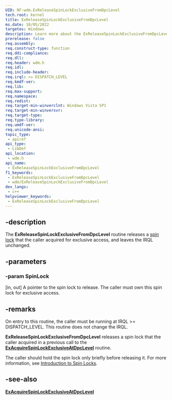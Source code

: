 ```yaml
---
UID: NF:wdm.ExReleaseSpinLockExclusiveFromDpcLevel
tech.root: kernel
title: ExReleaseSpinLockExclusiveFromDpcLevel
ms.date: 10/05/2022
targetos: Windows
description: Learn more about the ExReleaseSpinLockExclusiveFromDpcLevel routine.
prerelease: false
req.assembly: 
req.construct-type: function
req.ddi-compliance: 
req.dll: 
req.header: wdm.h
req.idl: 
req.include-header: 
req.irql: >= DISPATCH_LEVEL
req.kmdf-ver: 
req.lib: 
req.max-support: 
req.namespace: 
req.redist: 
req.target-min-winverclnt: Windows Vista SP1
req.target-min-winversvr: 
req.target-type: 
req.type-library: 
req.umdf-ver: 
req.unicode-ansi: 
topic_type:
 - apiref
api_type:
 - LibDef
api_location:
 - wdm.h
api_name:
 - ExReleaseSpinLockExclusiveFromDpcLevel
f1_keywords:
 - ExReleaseSpinLockExclusiveFromDpcLevel
 - wdm/ExReleaseSpinLockExclusiveFromDpcLevel
dev_langs:
 - c++
helpviewer_keywords:
 - ExReleaseSpinLockExclusiveFromDpcLevel
---
```


## -description

The **ExReleaseSpinLockExclusiveFromDpcLevel** routine releases a [spin lock](/windows-hardware/drivers/kernel/introduction-to-spin-locks) that the caller acquired for exclusive access, and leaves the IRQL unchanged.

## -parameters

### -param SpinLock

[in, out] A pointer to the spin lock to release. The caller must own this spin lock for exclusive access.

## -remarks

On entry to this routine, the caller must be running at IRQL \>= DISPATCH\_LEVEL. This routine does not change the IRQL.

**ExReleaseSpinLockExclusiveFromDpcLevel** releases a spin lock that the caller acquired in a previous call to the [**ExAcquireSpinLockExclusiveAtDpcLevel**](nf-wdm-exacquirespinlockexclusiveatdpclevel.md) routine.

The caller should hold the spin lock only briefly before releasing it. For more information, see [Introduction to Spin Locks](/windows-hardware/drivers/kernel/introduction-to-spin-locks).

## -see-also

[**ExAcquireSpinLockExclusiveAtDpcLevel**](nf-wdm-exacquirespinlockexclusiveatdpclevel.md)
